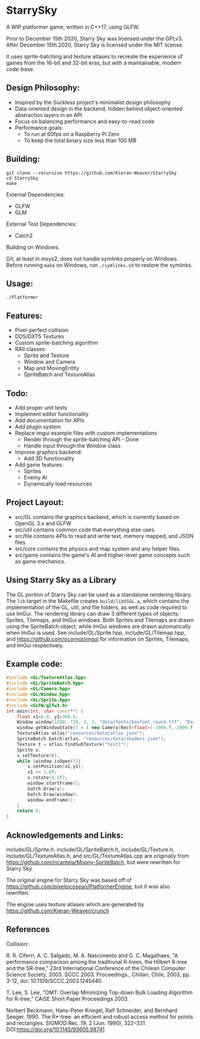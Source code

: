 # StarrySky
A WIP platformer game, written in C++17, using GLFW.

Prior to December 15th 2020, Starry Sky was licensed under the GPLv3.
After December 15th 2020, Starry Sky is licensed under the MIT license.

It uses sprite-batching and texture atlases to recreate the experience of games from the 16-bit and 32-bit eras, but with a maintainable, modern code-base.

## Design Philosophy:
- Inspired by the Suckless project's minimalist design philosophy
- Data-oriented design in the backend, hidden behind object-oriented abstraction layers in an API
- Focus on balancing performance and easy-to-read code
- Performance goals:
  - To run at 60fps on a Raspberry Pi Zero
  - To keep the total binary size less than 100 MB

## Building:
```
git clone --recursive https://github.com/Kieran-Weaver/StarrySky
cd StarrySky
make
```

External Dependencies:

- GLFW
- GLM

External Test Dependencies:

- Catch2

Building on Windows:

Git, at least in msys2, does not handle symlinks properly on Windows.
Before running `make` on Windows, run `./symlinks.sh` to restore the symlinks.

## Usage:
`./Platformer`

## Features:
- Pixel-perfect collision
- DDS/DXT5 Textures
- Custom sprite-batching algorithm
- RAII classes:
  - Sprite and Texture
  - Window and Camera
  - Map and MovingEntity
  - SpriteBatch and TextureAtlas

## Todo:
- Add proper unit tests
- Implement editor functionality
- Add documentation for APIs
- Add plugin system
- Replace imgui example files with custom implementations
  - Render through the sprite-batching API - Done
  - Handle input through the Window class
- Improve graphics backend:
  - Add 3D functionality
- Add game features:
  - Sprites
  - Enemy AI
  - Dynamically load resources

## Project Layout:
- src/GL contains the graphics backend, which is currently based on OpenGL 3.x and GLFW
- src/util contains common code that everything else uses.
- src/file contains APIs to read and write text, memory mapped, and JSON files
- src/core contains the physics and map system and any helper files.
- src/game contains the game's AI and higher-level game concepts such as game mechanics.

## Using Starry Sky as a Library
The GL portion of Starry Sky can be used as a standalone rendering library. The `lib` target in the Makefile creates `build/libSSGL.a`, which contains the implementation of the GL, util, and file folders, as well as code required to use ImGui.
The rendering library can draw 3 different types of objects: Sprites, Tilemaps, and ImGui windows. Both Sprites and Tilemaps are drawn using the SpriteBatch object, while ImGui windows are drawn automatically when ImGui is used.
See include/GL/Sprite.hpp, include/GL/Tilemap.hpp, and https://github.com/ocornut/imgui for information on Sprites, Tilemaps, and ImGui respectively.

## Example code:
```C++
#include <GL/TextureAtlas.hpp>
#include <GL/SpriteBatch.hpp>
#include <GL/Camera.hpp>
#include <GL/Window.hpp>
#include <GL/Sprite.hpp>
#include <GLFW/glfw3.h>
int main(int, char const**) {
	float x1=0.0, y1=360.0;
	Window window(1280, 720, 3, 3, "data/fonts/boxfont_round.ttf", "Example");
	window.getWindowState() = { new Camera(Rect<float>(-2000.f,-2000.f,4000.f,4000.f),Rect<float>(0.f,0.f,800.f,400.f), window) };
	TextureAtlas atlas("resources/data/atlas.json");
	SpriteBatch batch(atlas, "resources/data/shaders.json");
	Texture t = atlas.findSubTexture("test1");
	Sprite s;
	s.setTexture(t);
	while (window.isOpen()){
		s.setPosition(x1,y1);
		x1 += 1.0f;
		s.rotate(0.1f);
		window.startFrame();
		batch.Draw(s);
		batch.Draw(window);
		window.endFrame();
	}
	return 0;
}
```


## Acknowledgements and Links:
include/GL/Sprite.h, include/GL/SpriteBatch.h, include/GL/Texture.h, include/GL/TextureAtlas.h, and src/GL/TextureAtlas.cpp are originally from https://github.com/ricanteja/Moony-SpriteBatch, but were rewritten for Starry Sky.

The original engine for Starry Sky was based off of https://github.com/pixelpicosean/PlatformerEngine, but it was also rewritten.

The engine uses texture atlases which are generated by https://github.com/Kieran-Weaver/crunch

## References
Collision:

R. R. Ciferri, A. C. Salgado, M. A. Nascimento and G. C. Magalhaes, "A performance comparison among the traditional R-trees, the Hilbert R-tree and the SR-tree," 23rd International Conference of the Chilean Computer Science Society, 2003. SCCC 2003. Proceedings., Chillan, Chile, 2003, pp. 3-12, doi: 10.1109/SCCC.2003.1245440.

T. Lee, S. Lee, "OMT: Overlap Minimizing Top-down Bulk Loading Algorithm for R-tree," CAiSE Short Paper Proceedings 2003.

Norbert Beckmann, Hans-Peter Kriegel, Ralf Schneider, and Bernhard Seeger. 1990. The R*-tree: an efficient and robust access method for points and rectangles. SIGMOD Rec. 19, 2 (Jun. 1990), 322–331. DOI:https://doi.org/10.1145/93605.98741
